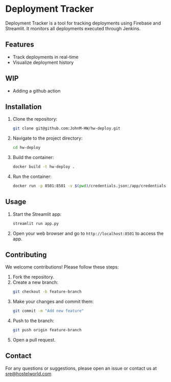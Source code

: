# Deployment Tracker

Deployment Tracker is a tool for tracking deployments using Firebase and Streamlit. It monitors all deployments executed through Jenkins.

## Features

- Track deployments in real-time
- Visualize deployment history

## WIP 
- Adding a github action



## Installation

1. Clone the repository:
    ```bash
    git clone git@github.com:JohnM-HW/hw-deploy.git
    ```
2. Navigate to the project directory:
    ```bash
    cd hw-deploy
    ```
3. Build the container:
    ```bash
    docker build -t hw-deploy .
    ```
4. Run the container:
    ```bash
    docker run -p 8501:8501 -v $(pwd)/credentials.json:/app/credentials.json -e GOOGLE_APPLICATION_CREDENTIALS=/app/credentials.json hw-deploy
    ```

## Usage

1. Start the Streamlit app:
    ```bash
    streamlit run app.py
    ```
2. Open your web browser and go to `http://localhost:8501` to access the app.



## Contributing

We welcome contributions! Please follow these steps:

1. Fork the repository.
2. Create a new branch:
    ```bash
    git checkout -b feature-branch
    ```
3. Make your changes and commit them:
    ```bash
    git commit -m "Add new feature"
    ```
4. Push to the branch:
    ```bash
    git push origin feature-branch
    ```
5. Open a pull request.

## Contact

For any questions or suggestions, please open an issue or contact us at sre@hostelworld.com
